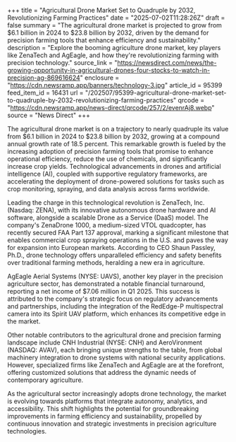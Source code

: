 +++
title = "Agricultural Drone Market Set to Quadruple by 2032, Revolutionizing Farming Practices"
date = "2025-07-02T11:28:26Z"
draft = false
summary = "The agricultural drone market is projected to grow from $6.1 billion in 2024 to $23.8 billion by 2032, driven by the demand for precision farming tools that enhance efficiency and sustainability."
description = "Explore the booming agriculture drone market, key players like ZenaTech and AgEagle, and how they're revolutionizing farming with precision technology."
source_link = "https://newsdirect.com/news/the-growing-opportunity-in-agricultural-drones-four-stocks-to-watch-in-precision-ag-869616624"
enclosure = "https://cdn.newsramp.app/banners/technology-3.jpg"
article_id = 95399
feed_item_id = 16431
url = "/202507/95399-agricultural-drone-market-set-to-quadruple-by-2032-revolutionizing-farming-practices"
qrcode = "https://cdn.newsramp.app/news-direct/qrcode/257/2/evenrAj8.webp"
source = "News Direct"
+++

<p>The agricultural drone market is on a trajectory to nearly quadruple its value from $6.1 billion in 2024 to $23.8 billion by 2032, growing at a compound annual growth rate of 18.5 percent. This remarkable growth is fueled by the increasing adoption of precision farming tools that promise to enhance operational efficiency, reduce the use of chemicals, and significantly increase crop yields. Technological advancements in drones and artificial intelligence (AI), coupled with supportive regulatory frameworks, are accelerating the deployment of drone-powered solutions for tasks such as crop monitoring, spraying, and data analysis across farms worldwide.</p><p>Leading the charge in this technological revolution is ZenaTech, Inc. (Nasdaq: ZENA), with its innovative autonomous drone hardware and AI software, alongside a scalable Drone as a Service (DaaS) model. The company's ZenaDrone 1000, a medium-sized VTOL quadcopter, has recently secured FAA Part 137 approval, marking a significant milestone that enables commercial crop spraying operations in the U.S. and paves the way for expansion into European markets. According to CEO Shaun Passley, Ph.D., drone technology offers unparalleled efficiency and safety benefits over traditional farming methods, heralding a new era in agriculture.</p><p>AgEagle Aerial Systems (NYSE: UAVS), another key player in the precision agriculture sector, has demonstrated a notable financial turnaround, reporting a net income of $7.06 million in Q1 2025. This success is attributed to the company's strategic focus on regulatory advancements and partnerships, including the integration of the RedEdge-P multispectral camera into its Spirit UAV platform, which enhances its competitive edge in the market.</p><p>Other notable contributors to the agricultural drone and precision farming landscape include CNH Industrial (NYSE: CNH) and AeroVironment (NASDAQ: AVAV), each bringing unique strengths to the table, from global machinery integration to drone systems with national security applications. However, specialized firms like ZenaTech and AgEagle are at the forefront, offering customized solutions that address the dynamic needs of contemporary agriculture.</p><p>As the agricultural sector increasingly adopts drone technology, the market is evolving towards platforms that integrate autonomy, analytics, and accessibility. This shift highlights the potential for groundbreaking improvements in farming efficiency and sustainability, propelled by continuous innovation and strategic investments in precision agriculture technologies.</p>